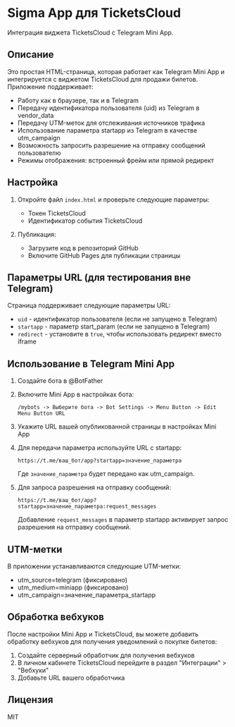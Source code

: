 # Sigma App для TicketsCloud

Интеграция виджета TicketsCloud с Telegram Mini App.

## Описание

Это простая HTML-страница, которая работает как Telegram Mini App и интегрируется с виджетом TicketsCloud для продажи билетов. Приложение поддерживает:

- Работу как в браузере, так и в Telegram
- Передачу идентификатора пользователя (uid) из Telegram в vendor_data
- Передачу UTM-меток для отслеживания источников трафика
- Использование параметра startapp из Telegram в качестве utm_campaign
- Возможность запросить разрешение на отправку сообщений пользователю
- Режимы отображения: встроенный фрейм или прямой редирект

## Настройка

1. Откройте файл `index.html` и проверьте следующие параметры:
   - Токен TicketsCloud
   - Идентификатор события TicketsCloud

2. Публикация:
   - Загрузите код в репозиторий GitHub
   - Включите GitHub Pages для публикации страницы

## Параметры URL (для тестирования вне Telegram)

Страница поддерживает следующие параметры URL:

- `uid` - идентификатор пользователя (если не запущено в Telegram)
- `startapp` - параметр start_param (если не запущено в Telegram)
- `redirect` - установите в `true`, чтобы использовать редирект вместо iframe

## Использование в Telegram Mini App

1. Создайте бота в @BotFather
2. Включите Mini App в настройках бота:
   ```
   /mybots -> Выберите бота -> Bot Settings -> Menu Button -> Edit Menu Button URL
   ```

3. Укажите URL вашей опубликованной страницы в настройках Mini App

4. Для передачи параметра используйте URL с startapp:
   ```
   https://t.me/ваш_бот/app?startapp=значение_параметра
   ```

   Где `значение_параметра` будет передано как utm_campaign.

5. Для запроса разрешения на отправку сообщений:
   ```
   https://t.me/ваш_бот/app?startapp=значение_параметра:request_messages
   ```

   Добавление `request_messages` в параметр startapp активирует запрос разрешения на отправку сообщений.

## UTM-метки

В приложении устанавливаются следующие UTM-метки:
- utm_source=telegram (фиксировано)
- utm_medium=miniapp (фиксировано)
- utm_campaign=значение_параметра_startapp

## Обработка вебхуков

После настройки Mini App и TicketsCloud, вы можете добавить обработку вебхуков для получения уведомлений о покупке билетов:

1. Создайте серверный обработчик для получения вебхуков
2. В личном кабинете TicketsCloud перейдите в раздел "Интеграции" > "Вебхуки" 
3. Добавьте URL вашего обработчика

## Лицензия

MIT